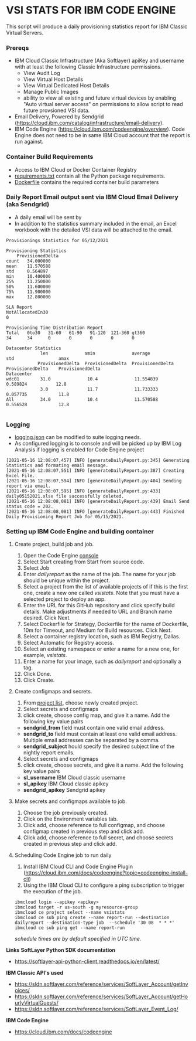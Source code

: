 # **VSI STATS FOR IBM CODE ENGINE**

This script will produce a daily provisioning statistics report for IBM Classic Virtual Servers.  

### Prereqs
* IBM Cloud Classic Infrastructure (Aka Softlayer) apiKey and username with at least the following Classic Infrastructure permissions.
    * View Audit Log 
    * View Virtual Host Details
    * View Virtual Dedicated Host Details
    * Manage Public Images
    * ability to view all existing and future virtual devices by enabling "Auto virtual server access" on permissions to allow script to read future provsioned VSI data.
* Email Delivery, Powered by Sendgrid (https://cloud.ibm.com/catalog/infrastructure/email-delivery).
* IBM Code Engine (https://cloud.ibm.com/codeengine/overview).  Code Engine does not need to be in same IBM Cloud account that the report is run against.


### Container Build Requirements

* Access to IBM Cloud or Docker Container Registry
* [requirements.txt](requirements.txt) contain all the Python package requirements.
* [Dockerfile](../IBM_Cloud_Classic_API/Billing/Dockerfile) contains the required container build parameters

### Daily Report Email output sent via IBM Cloud Email Delivery (aka Sendgrid)
* A daily email will be sent by
* In addition to the statistics summary included in the email, an Excel workbook with the detailed VSI data will be attached to the email.

````
Provisionings Statistics for 05/12/2021

Provisioning Statistics
	ProvisionedDelta
count 	34.000000
mean 	11.570588
std 	0.564897
min 	10.400000
25% 	11.250000
50% 	11.600000
75% 	11.900000
max 	12.800000

SLA Report
NotAllocatedIn30
0

Provisioning Time Distribution Report
Total	0to30	31-60	61-90	91-120	121-360	gt360
34      34      0       0       0       0       0

Datacenter Statistics
		     len 	          amin 	            average 	        std 	            amax
		    ProvisionedDelta  ProvisionedDelta 	ProvisionedDelta 	ProvisionedDelta 	ProvisionedDelta
Datacenter 					
wdc01 	     31.0              10.4              11.554839           0.589824 	        12.8
             3.0               11.7              11.733333 	        0.057735 	        11.8
All          34.0              10.4              11.570588 	        0.556528 	        12.8


````

### Logging
* [logging.json](logging.json) can be modified to suite logging needs.
* As configured logging is to console and will be picked up by IBM Log Analysis if logging is enabled for Code Engine project

````
[2021-05-16 12:08:07,457] INFO [generateDailyReport.py:345] Generating Statistics and formating email message.
[2021-05-16 12:08:07,551] INFO [generateDailyReport.py:387] Creating Excel File.
[2021-05-16 12:08:07,594] INFO [generateDailyReport.py:404] Sending report via email.
[2021-05-16 12:08:07,595] INFO [generateDailyReport.py:433] daily05152021.xlsx file successfully deleted.
[2021-05-16 12:08:08,081] INFO [generateDailyReport.py:439] Email Send status code = 202.
[2021-05-16 12:08:08,081] INFO [generateDailyReport.py:443] Finished Daily Provisioning Report Job for 05/15/2021.
````

### Setting up IBM Code Engine and building container
1. Create project, build job and job.
    1. Open the Code Engine [console](https://cloud.ibm.com/codeengine/overview)
    2. Select Start creating from Start from source code.
    3. Select Job
    4. Enter _dailyreport_ as the name of the job. The name for your job should be unique within the project.
    5. Select a project from the list of available projects of if this is the first one, create a new one called _vsistats_. Note that you must have a selected project to deploy an app.
    6. Enter the URL for this GitHub repository and click specify build details.  Make adjustments if needed to URL and Branch name desired.  Click Next.
    7. Select Dockerfile for Strategy, Dockerfile for the name of Dockerfile, 10m for Timeout, and Medium for Build resources. Click Next.
    8. Select a container registry location, such as IBM Registry, Dallas.
    9. Select Automatic for Registry access.
    10. Select an existing namespace or enter a name for a new one, for example, _vsistats_.
    11. Enter a name for your image, such as _dailyreport_ and optionally a tag.
    12. Click Done.
    13. Click Create.

2. Create configmaps and secrets.
    1. From [project list](https://cloud.ibm.com/codeengine/projects), choose newly created project.
    2. Select secrets and configmaps
    3. click create, choose config map, and give it a name.  Add the following key value pairs
      * **sendgrid_from** field must contain one valid email address.
      * **sendgrid_to** field must contain at least one valid email address.  Multiple email addresses can be separated by a comma.
      * **sendgrid_subject** hould specify the desired subject line of the nightly report emails.
    4. Select secrets and configmaps
    5. click create, choose secrets, and give it a name.  Add the following key value pairs
      * **sl_username** IBM Cloud classic username
      * **sl_apikey**  IBM Cloud classic apikey
      * **sendgrid_apikey** Sendgrid apikey

3. Make secrets and configmaps available to job.
    1. Choose the job previously created.
    2. Click on the Environment variables tab.
    3. Click add, choose reference to full configmap, and choose configmap created in previous step and click add.
    4. Click add, choose reference to full secret, and choose secrets created in previous step and click add.
 
4. Scheduling Code Engine job to run daily
   1. Install IBM Cloud CLI and Code Engine Plugin (https://cloud.ibm.com/docs/codeengine?topic=codeengine-install-cli)
   2. Using the IBM Cloud CLI to configure a ping subscription to trigger the execution of the job.
      
   ````bazaar
   ibmcloud login --apikey <apikey>
   ibmcloud target -r us-south -g myresource-group
   ibmcloud ce project select --name vsistats
   ibmcloud ce sub ping create --name report-run --destination dailyreport --destination-type job  --schedule '30 08  * * *'    
   ibmcloud ce sub ping get --name report-run
   ````
   _schedule times are by default specified in UTC time._   

**Links**
**SoftLayer Python SDK documentation**
* https://softlayer-api-python-client.readthedocs.io/en/latest/

**IBM Classic API's used**
* https://sldn.softlayer.com/reference/services/SoftLayer_Account/getInvoices/
* https://sldn.softlayer.com/reference/services/SoftLayer_Account/getHourlyVirtualGuests/
* https://sldn.softlayer.com/reference/services/SoftLayer_Event_Log/

**IBM Code Engine**
* https://cloud.ibm.com/docs/codeengine
